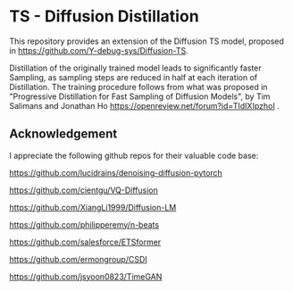 # TS - Diffusion Distillation

This repository provides an extension of the Diffusion TS model, proposed in https://github.com/Y-debug-sys/Diffusion-TS. 

Distillation of the originally trained model leads to significantly faster Sampling, as sampling steps are reduced in half at each iteration of Distillation. The training procedure follows from what was proposed in "Progressive Distillation for Fast Sampling of Diffusion Models", by Tim Salimans and Jonathan Ho https://openreview.net/forum?id=TIdIXIpzhoI . 


## Acknowledgement

I appreciate the following github repos for their valuable code base:

https://github.com/lucidrains/denoising-diffusion-pytorch

https://github.com/cientgu/VQ-Diffusion

https://github.com/XiangLi1999/Diffusion-LM

https://github.com/philipperemy/n-beats

https://github.com/salesforce/ETSformer

https://github.com/ermongroup/CSDI

https://github.com/jsyoon0823/TimeGAN
